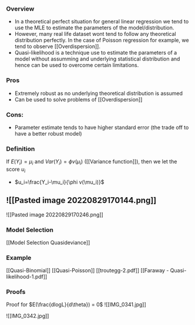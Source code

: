 ### Overview
- In a theoretical perfect situation for general linear regression we tend to use the MLE to estimate the parameters of the model/distribution. 
- However, many real life dataset wont tend to follow any theoretical distribution perfectly. In the case of Poisson regression for example, we tend to observe [[Overdispersion]]. 
- Quasi-likelihood is a technique use to estimate the parameters of a model without assumming and underlying statistical distribution and hence can be used to overcome certain limitations.


### Pros
- Extremely robust as no underlying theoretical distribution is assumed
- Can be used to solve problems of [[Overdispersion]]

### Cons:
- Parameter estimate tends to have higher standard error (the trade off to have a better robust model)



### Definition
If $E(Y_i) = \mu_{i}$ and $Var(Y_i) = \phi v(\mu_i)$ ([[Variance function]]), then we let the score $u_i$
- $u_i=\frac{Y_i-\mu_i}{\phi v(\mu_i)}$

![[Pasted image 20220829170144.png]]
- 



![[Pasted image 20220829170246.png]]

### Model Selection
[[Model Selection Quasideviance]]

### Example
[[Quasi-Binomial]]
[[Quasi-Poisson]]
[[troutegg-2.pdf]]
[[Faraway - Quasi-likelihood-1.pdf]]




### Proofs
Proof for $E(\frac{dlogL}{d\theta}) = 0$
![[IMG_0341.jpg]]

![[IMG_0342.jpg]]
